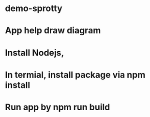 ﻿# demo-sprotty
# App help draw diagram
# Install Nodejs,
# In termial, install package via npm install
# Run app by npm run build
